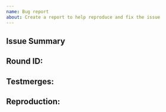 ```yaml
---
name: Bug report
about: Create a report to help reproduce and fix the issue
---
```

<!-- Write **BELOW** The Headers and **ABOVE** The comments else it may not be viewable -->

## Issue Summary

<!-- Briefly explain your issue in a few plain sentences, e.g. "X has Y issue" "When I do X, Y happens instead of Z" "X on Y map has Z issue". You may copy and paste the issue title here if it is suitable. -->

## Round ID:

<!--- **INCLUDE THE ROUND ID**
If you discovered this issue from playing tgstation hosted servers:
[Round ID]: # (It can be found in the Status panel! The round id let's us look up valuable information and logs for the round the bug happened.)-->

<!-- If you are reporting an issue found in another branch or codebase, you MUST link the branch or codebase repo in your issue report or it will be closed. For branches, If you have not pushed your code up, you must either reproduce it on master or push your code up before making an issue report. For other codebases, if you do not have a public code repo you will be refused help unless you can completely reproduce the issue on our code. -->

## Testmerges:

<!-- If you're certain the issue is to be caused by a test merge [OOC tab -> Show Server Revision], report it in the pull request's comment section rather than on the tracker(If you're unsure you can refer to the issue number by prefixing said number with #. The issue number can be found beside the title after submitting it to the tracker).If no testmerges are active, feel free to remove this section. -->

## Reproduction:

<!-- Explain your issue in detail, including the steps to reproduce it. Issues without proper reproduction steps or explanation are open to being ignored/closed by maintainers.-->

<!-- **For Admins:** Oddities induced by var-edits and other admin tools are not necessarily bugs. Verify that your issues occur under regular circumstances before reporting them. -->

<!-- If you are reporting a runtime error you must include the runtime in your report or your report will be closed. -->
